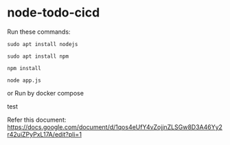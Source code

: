 # node-todo-cicd

Run these commands:


`sudo apt install nodejs`


`sudo apt install npm`


`npm install`

`node app.js`

or Run by docker compose

test


Refer this document: https://docs.google.com/document/d/1qos4eUfY4vZojjnZLSGw8D3A46Yy2r42uiZPyPxL17A/edit?pli=1
